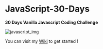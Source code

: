 # JavaScript-30-Days
<strong>30 Days Vanilla Javascript Coding Challenge</strong>

<img src="https://media.wired.com/photos/5b9c274a9c21992d8a957096/master/pass/How%20did%20JavaScript%20Development%20Get%20So%20Complicated.jpg" alt="javascript_img">

You can visit my <a href="https://github.com/HaiveroV/JavaScript-30-Days/wiki">Wiki</a>  to get started !
